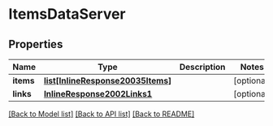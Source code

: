 # ItemsDataServer

## Properties
Name | Type | Description | Notes
------------ | ------------- | ------------- | -------------
**items** | [**list[InlineResponse20035Items]**](InlineResponse20035Items.md) |  | [optional] 
**links** | [**InlineResponse2002Links1**](InlineResponse2002Links1.md) |  | [optional] 

[[Back to Model list]](../README.md#documentation-for-models) [[Back to API list]](../README.md#documentation-for-api-endpoints) [[Back to README]](../README.md)


